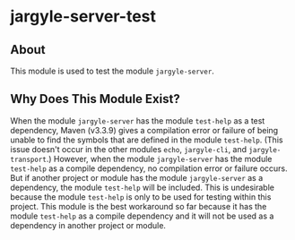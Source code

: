 # jargyle-server-test

## About

This module is used to test the module `jargyle-server`.

## Why Does This Module Exist?

When the module `jargyle-server` has the module `test-help` as a test dependency, Maven (v3.3.9) gives a compilation error or failure of being unable to find the symbols that are defined in the module `test-help`. (This issue doesn't occur in the other modules `echo`, `jargyle-cli`, and `jargyle-transport`.) However, when the module `jargyle-server` has the module `test-help` as a compile dependency, no compilation error or failure occurs. But if another project or module has the module `jargyle-server` as a dependency, the module `test-help` will be included. This is undesirable because the module `test-help` is only to be used for testing within this project. This module is the best workaround so far because it has the module `test-help` as a compile dependency and it will not be used as a dependency in another project or module.